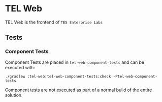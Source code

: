 # TEL Web

TEL Web is the frontend of `TES Enterprise Labs`

## Tests

### Component Tests

Component Tests are placed in `tel-web-component-tests` and can be executed with:

```
./gradlew :tel-web:tel-web-component-tests:check -Ptel-web-component-tests
```
Component tests are not executed as part of a normal build of the entire solution.
